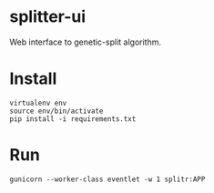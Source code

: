# splitter-ui
Web interface to genetic-split algorithm.

# Install
```
virtualenv env
source env/bin/activate
pip install -i requirements.txt
```

# Run
```
gunicorn --worker-class eventlet -w 1 splitr:APP
```
